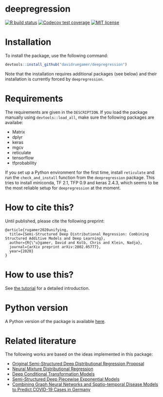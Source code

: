 
# deepregression

[![R build status](https://github.com/davidruegamer/deepregression/workflows/R-CMD-check/badge.svg)](https://github.com/davidruegamer/deepregression/actions)
[![Codecov test coverage](https://codecov.io/gh/davidruegamer/deepregression/branch/master/graph/badge.svg)](https://codecov.io/gh/davidruegamer/deepregression?branch=master)
[![MIT license](http://img.shields.io/badge/license-MIT-brightgreen.svg)](http://opensource.org/licenses/MIT)

# Installation

To install the package, use the following command:
``` r
devtools::install_github("davidruegamer/deepregression")
```
Note that the installation requires additional packages (see below) and their installation is currently forced by `deepregression`.

# Requirements

The requirements are given in the `DESCRIPTION`. If you load the package manually using `devtools::load_all`, make sure the following packages are availabe:

  - Matrix
  - dplyr
  - keras
  - mgcv
  - reticulate
  - tensorflow
  - tfprobability

If you set up a Python environment for the first time, install `reticulate` and run the `check_and_install` function from the `deepregression` package. This tries to install miniconda, TF 2.1, TFP 0.9 and keras 2.4.3, which seems to be the most reliable setup for `deepregression` at the moment.

# How to cite this?

Until published, please cite the following preprint:

    @article{rugamer2020unifying,
      title={Semi-Structured Deep Distributional Regression: Combining Structured Additive Models and Deep Learning},
      author={R{\"u}gamer, David and Kolb, Chris and Klein, Nadja},
      journal={arXiv preprint arXiv:2002.05777},
      year={2020}
    }

# How to use this?

See [the tutorial](https://arxiv.org/pdf/2104.02705.pdf) for a detailed introduction.

# Python version

A Python version of the package is available [here](https://github.com/HelmholtzAI-Consultants-Munich/PySDDR). 

# Related literature

The following works are based on the ideas implemented in this package:

* [Original Semi-Structured Deep Distributional Regression Proposal](https://arxiv.org/abs/2002.05777)
* [Neural Mixture Distributional Regression](https://arxiv.org/abs/2010.06889)
* [Deep Conditional Transformation Models](https://arxiv.org/abs/2010.07860)
* [Semi-Structured Deep Piecewise Exponential Models](https://arxiv.org/abs/2011.05824)
* [Combining Graph Neural Networks and Spatio-temporal Disease Models to Predict COVID-19 Cases in Germany](https://arxiv.org/abs/2101.00661)
